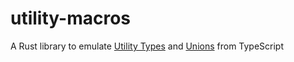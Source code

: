 # utility-macros
A Rust library to emulate [Utility Types](https://www.typescriptlang.org/docs/handbook/utility-types.html) and [Unions](https://www.typescriptlang.org/docs/handbook/2/everyday-types.html#union-types) from TypeScript
